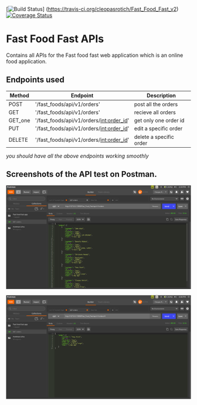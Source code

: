 [![Build Status](https://travis-ci.org/cleopasrotich/Fast_Food_Fast_v2.svg?branch=develop)] (https://travis-ci.org/cleopasrotich/Fast_Food_Fast_v2)      [![Coverage Status](https://coveralls.io/repos/github/cleopasrotich/Fast_Food_Fast_v2/badge.svg?branch=develop)](https://coveralls.io/github/cleopasrotich/Fast_Food_Fast_v2?branch=develop)

# Fast Food Fast APIs

Contains all APIs for the Fast food fast web application which is an online food application.

## Endpoints used

| Method  | Endpoint | Description |
| ------- | -------  | ----------- |
| POST    | '/fast_foods/api/v1/orders' | post all the orders |
| GET     | '/fast_foods/api/v1/orders' | recieve all orders |
| GET_one | '/fast_foods/api/v1/orders/<int:order_id>' | get only one order id |
| PUT     | '/fast_foods/api/v1/orders/<int:order_id>' | edit a specific order |
| DELETE  | '/fast_foods/api/v1/orders/<int:order_id>' | delete a specific order |


*you should have all the above endpoints working smoothly*

## Screenshots of the API test on Postman.

![GEt_all](pics/Get_all.png)

![GEt_one](pics/get_one.png)

